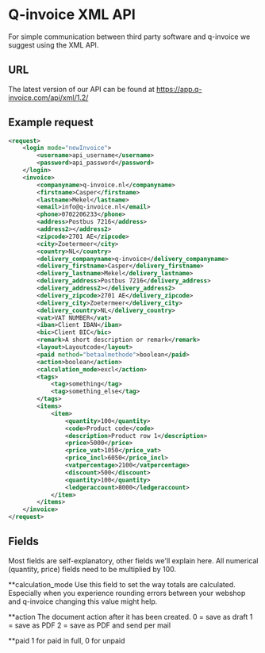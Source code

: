 Q-invoice XML API
===============
For simple communication between third party software and q-invoice we suggest using the XML API.

## URL
The latest version of our API can be found at https://app.q-invoice.com/api/xml/1.2/

## Example request
```xml
<request>
	<login mode="newInvoice">
		<username>api_username</username>
		<password>api_password</password>
	</login>
	<invoice>
		<companyname>q-invoice.nl</companyname>
		<firstname>Casper</firstname>
		<lastname>Mekel</lastname>
		<email>info@q-invoice.nl</email>
		<phone>0702206233</phone>
		<address>Postbus 7216</address>
		<address2></address2>
		<zipcode>2701 AE</zipcode>
		<city>Zoetermeer</city>
		<country>NL</country>
		<delivery_companyname>q-invoice</delivery_companyname>
		<delivery_firstname>Casper</delivery_firstname>
		<delivery_lastname>Mekel</delivery_lastname>
		<delivery_address>Postbus 7216</delivery_address>
		<delivery_address2></delivery_address2>
		<delivery_zipcode>2701 AE</delivery_zipcode>
		<delivery_city>Zoetermeer</delivery_city>
		<delivery_country>NL</delivery_country>
		<vat>VAT NUMBER</vat>
		<iban>Client IBAN</iban>
		<bic>Client BIC</bic>
		<remark>A short description or remark</remark>
		<layout>Layoutcode</layout>
		<paid method="betaalmethode">boolean</paid>
		<action>boolean</action>
		<calculation_mode>excl</action>
		<tags>
			<tag>something</tag>
			<tag>something_else</tag>
		</tags>
		<items>
		    <item>
		        <quantity>100</quantity>
		        <code>Product code</code>
		        <description>Product row 1</description>
		        <price>5000</price>
		        <price_vat>1050</price_vat>
		        <price_incl>6050</price_incl>
		        <vatpercentage>2100</vatpercentage>
		        <discount>500</discount>
		        <quantity>100</quantity>
		        <ledgeraccount>8000</ledgeraccount>
		    </item>
		</items>
	</invoice>
</request>
```

## Fields

Most fields are self-explanatory, other fields we'll explain here. All numerical (quantity, price) fields need to be multiplied by 100.

**calculation_mode
Use this field to set the way totals are calculated. Especially when you experience rounding errors between your webshop and q-invoice changing this value might help.

**action
The document action after it has been created. 
0 = save as draft
1 = save as PDF
2 = save as PDF and send per mail

**paid
1 for paid in full, 0 for unpaid